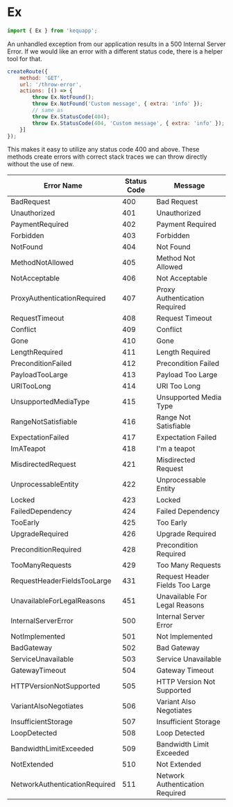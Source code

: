 # Ex

```javascript
import { Ex } from 'kequapp';
```

An unhandled exception from our application results in a 500 Internal Server Error. If we would like an error with a different status code, there is a helper tool for that.

```javascript
createRoute({
    method: 'GET',
    url: '/throw-error',
    actions: [() => {
        throw Ex.NotFound();
        throw Ex.NotFound('Custom message', { extra: 'info' });
        // same as
        throw Ex.StatusCode(404);
        throw Ex.StatusCode(404, 'Custom message', { extra: 'info' });
    }]
});
```

This makes it easy to utilize any status code 400 and above. These methods create errors with correct stack traces we can throw directly without the use of new.

| Error Name | Status Code | Message |
| ---- | ---- | ---- |
| BadRequest | 400 | Bad Request |
| Unauthorized | 401 | Unauthorized |
| PaymentRequired | 402 | Payment Required |
| Forbidden | 403 | Forbidden |
| NotFound | 404 | Not Found |
| MethodNotAllowed | 405 | Method Not Allowed |
| NotAcceptable | 406 | Not Acceptable |
| ProxyAuthenticationRequired | 407 | Proxy Authentication Required |
| RequestTimeout | 408 | Request Timeout |
| Conflict | 409 | Conflict |
| Gone | 410 | Gone |
| LengthRequired | 411 | Length Required |
| PreconditionFailed | 412 | Precondition Failed |
| PayloadTooLarge | 413 | Payload Too Large |
| URITooLong | 414 | URI Too Long |
| UnsupportedMediaType | 415 | Unsupported Media Type |
| RangeNotSatisfiable | 416 | Range Not Satisfiable |
| ExpectationFailed | 417 | Expectation Failed |
| ImATeapot | 418 | I'm a teapot |
| MisdirectedRequest | 421 | Misdirected Request |
| UnprocessableEntity | 422 | Unprocessable Entity |
| Locked | 423 | Locked |
| FailedDependency | 424 | Failed Dependency |
| TooEarly | 425 | Too Early |
| UpgradeRequired | 426 | Upgrade Required |
| PreconditionRequired | 428 | Precondition Required |
| TooManyRequests | 429 | Too Many Requests |
| RequestHeaderFieldsTooLarge | 431 | Request Header Fields Too Large |
| UnavailableForLegalReasons | 451 | Unavailable For Legal Reasons |
| InternalServerError | 500 | Internal Server Error |
| NotImplemented | 501 | Not Implemented |
| BadGateway | 502 | Bad Gateway |
| ServiceUnavailable | 503 | Service Unavailable |
| GatewayTimeout | 504 | Gateway Timeout |
| HTTPVersionNotSupported | 505 | HTTP Version Not Supported |
| VariantAlsoNegotiates | 506 | Variant Also Negotiates |
| InsufficientStorage | 507 | Insufficient Storage |
| LoopDetected | 508 | Loop Detected |
| BandwidthLimitExceeded | 509 | Bandwidth Limit Exceeded |
| NotExtended | 510 | Not Extended |
| NetworkAuthenticationRequired | 511 | Network Authentication Required |
